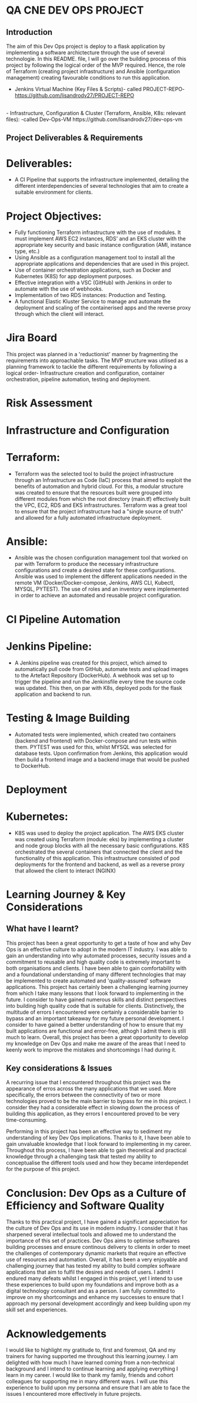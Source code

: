 # QA CNE DEV OPS PROJECT

## Introduction
The aim of this Dev Ops project is deploy to a flask application by implementing a software archictecture through the use of several technologie. In this README. file, I will go over the building process of this project by following the logical order of the MVP required. Hence, the role of Terraform (creating project infrastructure) and  Ansible (configuration management) creating favourable conditions to run this application.

- Jenkins Virtual Machine (Key Files & Scripts)- called PROJECT-REPO- https://github.com/lisandrodv27/PROJECT-REPO
<br>
- Infrastructure, Configuration & Cluster (Terraform, Ansible, K8s: relevant files): -called Dev-Ops-VM https://github.com/lisandrodv27/dev-ops-vm
<br>

## Project Deliverables & Requirements

# Deliverables:
- A CI Pipeline that supports the infrastructure implemented, detailing the different interdependencies of several technologies that aim to create a suitable environment for clients.

# Project Objectives:
- Fully functioning Terraform infrastructure with the use of modules. It must implement AWS EC2 instances, RDS' and an EKS cluster with the appropriate key security and basic instance configuration (AMI, instance type, etc.)
- Using Ansible as a configuration management tool to install all the appropriate applications and dependencies that are used in this project.
- Use of container orchestration applications, such as Docker and Kubernetes (K8S) for app deployment purposes.
- Effective integration with a VSC (GitHub) with Jenkins in order to automate with the use of webhooks.
- Implementation of two RDS instances: Production and Testing.
- A functional Elastic Kluster Service to manage and automate the deployment and scaling of the containerised apps and the reverse proxy through which the client will interact.

# Jira Board

This project was planned in a 'reductionist' manner by fragmenting the requirements into approachable tasks. The MVP structure was utilised as a planning framework to tackle the different requirements by following a logical order- Infrastructure creation and configuration, container orchestration, pipeline automation, testing and deployment.

# Risk Assessment

# Infrastructure and Configuration

# Terraform:
- Terraform was the selected tool to build the project infrastructure through an Infrastructure as Code (IaC) process that aimed to exploit the benefits of automation and hybrid cloud. For this, a modular structure was created to ensure that the resources built were grouped into different modules from which the root directory (main.tf) effectively built the VPC, EC2, RDS and EKS infrastructures. Terraform was a great tool to ensure that the project infrastructure had a "single source of truth" and allowed for a fully automated infrastructure deployment.

# Ansible:
- Ansible was the chosen configuration management tool that worked on par with Terraform to produce the necessary infrastructure configurations and create a desired state for these configurations. Ansible was used to implement the different applications needed in the remote VM (Docker/Docker-compose, Jenkins, AWS CLI, Kubectl, MYSQL, PYTEST). The use of roles and an inventory were implemented in order to achieve an automated and reusable project configuration.

# CI Pipeline Automation

# Jenkins Pipeline:
- A Jenkins pipeline was created for this project, which aimed to automatically pull code from GitHub, automate tests and upload images to the Artefact Repository (DockerHub). A webhook was set up to trigger the pipeline and run the Jenkinsfile every time the source code was updated. This then, on par with K8s, deployed pods for the flask application and backend to run.

# Testing & Image Building
- Automated tests were implemented, which created two containers (backend and frontend) with Docker-compose and run tests within them. PYTEST was used for this, whilst MYSQL was selected for database tests. Upon confirmation from Jenkins, this application would then build a frontend image and a backend image that would be pushed to DockerHub.

# Deployment

# Kubernetes:
- K8S was used to deploy the project application. The AWS EKS cluster was created using Terraform (module: eks) by implementing a cluster and node group blocks with all the necessary basic configurations. K8S orchestrated the several containers that connected the client and the functionality of this application. This infrastructure consisted of pod deployments for the frontend and backend, as well as a reverse proxy that allowed the client to interact (NGINX)

# Learning Journey & Key Considerations

## What have I learnt?
This project has been a great opportunity to get a taste of how and why Dev Ops is an effective culture to adopt in the modern IT industry. I was able to gain an understanding into why automated processes, security issues and a commitment to reusable and high quality code is extremely important to both organisations and clients. I have been able to gain comfortability with and a foundational understanding of many different technologies that may be implemented to create automated and 'quality-assured' software applications. This project has certainly been a challenging learning journey from which I take many lessons that I look forward to implementing in the future. I consider to have gained numerous skills and distinct perspectives into building high quality code that is suitable for clients. Distinctively, the multitude of errors I encountered were certainly a considerable barrier to bypass and an important takeaway for my future personal development. I consider to have gained a better understanding of how to ensure that my built applications are functional and error-free, althogh I admit there is still much to learn. Overall, this project has been a great opportunity to develop my knowledge on Dev Ops and make me aware of the areas that I need to keenly work to improve the mistakes and shortcomings I had during it. 

## Key considerations & Issues
A recurring issue that I encountered throughout this project was the appearance of erros across the many applications that we used. More specifically, the errors between the connectivity of two or more technologies proved to be the main barrier to bypass for me in this project. I consider they had a considerable effect in slowing down the process of building this application, as they errors I encountered proved to be very time-consuming. 

Performing in this project has been an effective way to sediment my understanding of key Dev Ops implications. Thanks to it, I have been able to gain unvaluable knowledge that I look forward to implementing in my career. Throughout this process, I have been able to gain theoretical and practical knowledge through a challenging task that tested my ability to conceptualise the different tools used and how they became interdependet for the purpose of this project.

# Conclusion: Dev Ops as a Culture of Efficiency and Software Quality
Thanks to this practical project, I have gained a significant appreciation for the culture of Dev Ops and its use in modern industry. I consider that it has sharpened several intellectual tools and allowed me to understand the importance of this set of practices. Dev Ops aims to optimise softwares building processes and ensure continous delivery to clients in order to meet the challenges of contemporary dynamic markets that require an effective use of resources and automation. Overall, it has been a very enjoyable and challenging journey that has tested my ability to build complex software applications that aim to fulfil the desires and needs of users. I admit I endured many defeats whilst I engaged in this project, yet I intend to use these experiences to build upon my foundations and improve both as a digital technology consultant and as a person. I am fully committed to improve on my shortcomings and enhance my successes to ensure that I approach my personal development accordingly and keep building upon my skill set and experiences.

# Acknowledgements
I would like to highlight my gratitude to, first and foremost, QA and my trainers for having supported me throughout this learning journey. I am delighted with how much I have learned coming from a non-technical background and I intend to continue learning and applying everything I learn in my career. I would like to thank my family, friends and cohort colleagues for supporting me in many different ways. I will use this experience to build upon my personna and ensure that I am able to face the issues I encountered more effectively in future projects.  

